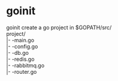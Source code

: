 # goinit    
goinit create a go project in $GOPATH/src/    
project/  
    |- -main.go     
    |- -config.go       
    |- -db.go       
    |- -redis.go        
    |- -rabbitmq.go     
    |- -router.go       
